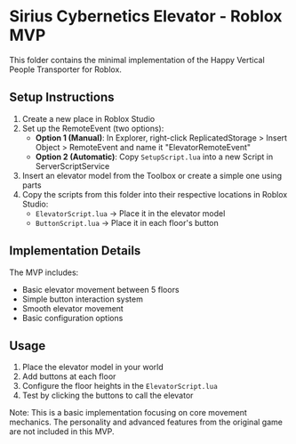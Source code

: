 # Sirius Cybernetics Elevator - Roblox MVP

This folder contains the minimal implementation of the Happy Vertical People Transporter for Roblox.

## Setup Instructions

1. Create a new place in Roblox Studio
2. Set up the RemoteEvent (two options):
   - **Option 1 (Manual)**: In Explorer, right-click ReplicatedStorage > Insert Object > RemoteEvent and name it "ElevatorRemoteEvent"
   - **Option 2 (Automatic)**: Copy `SetupScript.lua` into a new Script in ServerScriptService
3. Insert an elevator model from the Toolbox or create a simple one using parts
4. Copy the scripts from this folder into their respective locations in Roblox Studio:
   - `ElevatorScript.lua` → Place it in the elevator model
   - `ButtonScript.lua` → Place it in each floor's button

## Implementation Details

The MVP includes:
- Basic elevator movement between 5 floors
- Simple button interaction system
- Smooth elevator movement
- Basic configuration options

## Usage

1. Place the elevator model in your world
2. Add buttons at each floor
3. Configure the floor heights in the `ElevatorScript.lua`
4. Test by clicking the buttons to call the elevator

Note: This is a basic implementation focusing on core movement mechanics. The personality and advanced features from the original game are not included in this MVP.
